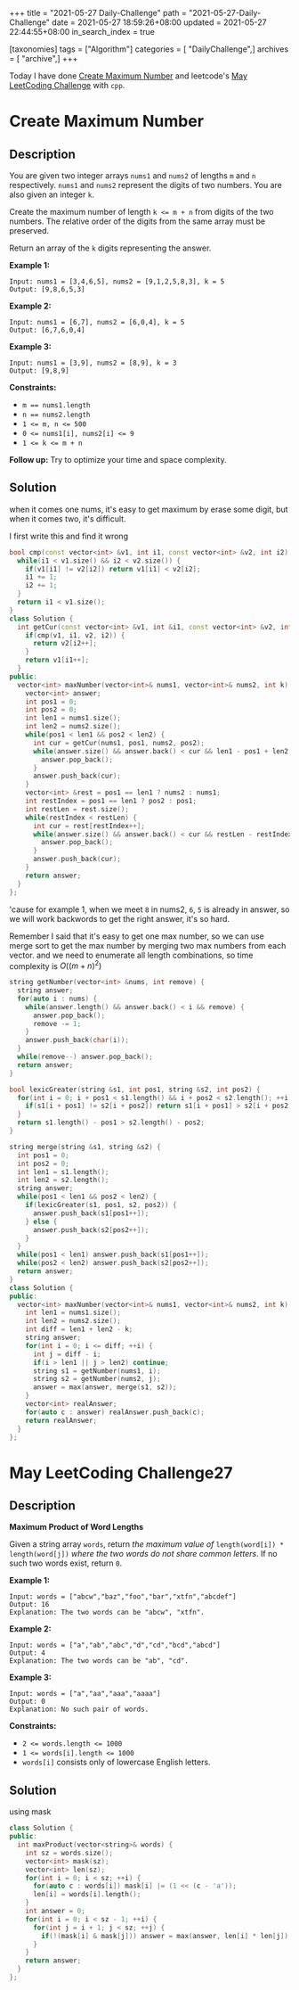 +++
title = "2021-05-27 Daily-Challenge"
path = "2021-05-27-Daily-Challenge"
date = 2021-05-27 18:59:26+08:00
updated = 2021-05-27 22:44:55+08:00
in_search_index = true

[taxonomies]
tags = ["Algorithm"]
categories = [ "DailyChallenge",]
archives = [ "archive",]
+++

Today I have done [Create Maximum Number](https://leetcode.com/problems/create-maximum-number/) and leetcode's [May LeetCoding Challenge](https://leetcode.com/explore/challenge/card/may-leetcoding-challenge-2021/601/week-4-may-22nd-may-28th/3757/) with `cpp`.

<!-- more -->

# Create Maximum Number

## Description

You are given two integer arrays `nums1` and `nums2` of lengths `m` and `n` respectively. `nums1` and `nums2` represent the digits of two numbers. You are also given an integer `k`.

Create the maximum number of length `k <= m + n` from digits of the two numbers. The relative order of the digits from the same array must be preserved.

Return an array of the `k` digits representing the answer.

 

**Example 1:**

```
Input: nums1 = [3,4,6,5], nums2 = [9,1,2,5,8,3], k = 5
Output: [9,8,6,5,3]
```

**Example 2:**

```
Input: nums1 = [6,7], nums2 = [6,0,4], k = 5
Output: [6,7,6,0,4]
```

**Example 3:**

```
Input: nums1 = [3,9], nums2 = [8,9], k = 3
Output: [9,8,9]
```

 

**Constraints:**

- `m == nums1.length`
- `n == nums2.length`
- `1 <= m, n <= 500`
- `0 <= nums1[i], nums2[i] <= 9`
- `1 <= k <= m + n`

 

**Follow up:** Try to optimize your time and space complexity.

## Solution

when it comes one nums, it's easy to get maximum by erase some digit, but when it comes two, it's difficult.

I first write this and find it wrong

``` cpp
bool cmp(const vector<int> &v1, int i1, const vector<int> &v2, int i2) {
  while(i1 < v1.size() && i2 < v2.size()) {
    if(v1[i1] != v2[i2]) return v1[i1] < v2[i2];
    i1 += 1;
    i2 += 1;
  }
  return i1 < v1.size();
}
class Solution {
  int getCur(const vector<int> &v1, int &i1, const vector<int> &v2, int &i2) {
    if(cmp(v1, i1, v2, i2)) {
      return v2[i2++];
    }
    return v1[i1++];
  }
public:
  vector<int> maxNumber(vector<int>& nums1, vector<int>& nums2, int k) {
    vector<int> answer;
    int pos1 = 0;
    int pos2 = 0;
    int len1 = nums1.size();
    int len2 = nums2.size();
    while(pos1 < len1 && pos2 < len2) {
      int cur = getCur(nums1, pos1, nums2, pos2);
      while(answer.size() && answer.back() < cur && len1 - pos1 + len2 - pos2 + answer.size() >= k) {
        answer.pop_back();
      }
      answer.push_back(cur);
    }
    vector<int> &rest = pos1 == len1 ? nums2 : nums1;
    int restIndex = pos1 == len1 ? pos2 : pos1;
    int restLen = rest.size();
    while(restIndex < restLen) {
      int cur = rest[restIndex++];
      while(answer.size() && answer.back() < cur && restLen - restIndex + answer.size() >= k) {
        answer.pop_back();
      }
      answer.push_back(cur);
    }
    return answer;
  }
};
```

'cause for example 1, when we meet `8` in nums2, `6`, `5` is already in answer, so we will work backwords to get the right answer, it's so hard.

Remember I said that it's easy to get one max number, so we can use merge sort to get the max number by merging two max numbers from each vector. and we need to enumerate all length combinations, so time complexity is $O((m+n)^2)$

``` cpp
string getNumber(vector<int> &nums, int remove) {
  string answer;
  for(auto i : nums) {
    while(answer.length() && answer.back() < i && remove) {
      answer.pop_back();
      remove -= 1;
    }
    answer.push_back(char(i));
  }
  while(remove--) answer.pop_back();
  return answer;
}

bool lexicGreater(string &s1, int pos1, string &s2, int pos2) {
  for(int i = 0; i + pos1 < s1.length() && i + pos2 < s2.length(); ++i) {
    if(s1[i + pos1] != s2[i + pos2]) return s1[i + pos1] > s2[i + pos2];
  }
  return s1.length() - pos1 > s2.length() - pos2;
}

string merge(string &s1, string &s2) {
  int pos1 = 0;
  int pos2 = 0;
  int len1 = s1.length();
  int len2 = s2.length();
  string answer;
  while(pos1 < len1 && pos2 < len2) {
    if(lexicGreater(s1, pos1, s2, pos2)) {
      answer.push_back(s1[pos1++]);
    } else {
      answer.push_back(s2[pos2++]);
    }
  }
  while(pos1 < len1) answer.push_back(s1[pos1++]);
  while(pos2 < len2) answer.push_back(s2[pos2++]);
  return answer;
}
class Solution {
public:
  vector<int> maxNumber(vector<int>& nums1, vector<int>& nums2, int k) {
    int len1 = nums1.size();
    int len2 = nums2.size();
    int diff = len1 + len2 - k;
    string answer;
    for(int i = 0; i <= diff; ++i) {
      int j = diff - i;
      if(i > len1 || j > len2) continue;
      string s1 = getNumber(nums1, i);
      string s2 = getNumber(nums2, j);
      answer = max(answer, merge(s1, s2));
    }
    vector<int> realAnswer;
    for(auto c : answer) realAnswer.push_back(c);
    return realAnswer;
  }
};
```

# May LeetCoding Challenge27

## Description

**Maximum Product of Word Lengths**

Given a string array `words`, return *the maximum value of* `length(word[i]) * length(word[j])` *where the two words do not share common letters*. If no such two words exist, return `0`.

 

**Example 1:**

```
Input: words = ["abcw","baz","foo","bar","xtfn","abcdef"]
Output: 16
Explanation: The two words can be "abcw", "xtfn".
```

**Example 2:**

```
Input: words = ["a","ab","abc","d","cd","bcd","abcd"]
Output: 4
Explanation: The two words can be "ab", "cd".
```

**Example 3:**

```
Input: words = ["a","aa","aaa","aaaa"]
Output: 0
Explanation: No such pair of words.
```

 

**Constraints:**

- `2 <= words.length <= 1000`
- `1 <= words[i].length <= 1000`
- `words[i]` consists only of lowercase English letters.

## Solution

using mask

``` cpp
class Solution {
public:
  int maxProduct(vector<string>& words) {
    int sz = words.size();
    vector<int> mask(sz);
    vector<int> len(sz);
    for(int i = 0; i < sz; ++i) {
      for(auto c : words[i]) mask[i] |= (1 << (c - 'a'));
      len[i] = words[i].length();
    }
    int answer = 0;
    for(int i = 0; i < sz - 1; ++i) {
      for(int j = i + 1; j < sz; ++j) {
        if(!(mask[i] & mask[j])) answer = max(answer, len[i] * len[j]);
      }
    }
    return answer;
  }
};
```

